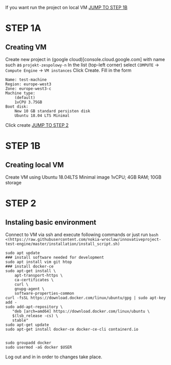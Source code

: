 If you want run the project on local VM [JUMP TO STEP 1B](#STEP-1B)
# STEP 1A
## Creating VM
Create new project in (google cloud)[console.cloud.google.com] with name such as `projekt-zespolowy-n`
In the list (top-left corner) select `COMPUTE` -> `Compute Engine` -> `VM instances`
Click Create.
Fill in the form
```
Name: test-machine
Region: europe-west3
Zone: europe-west3-c
Machine type:
	(default)
	1vCPU 3.75GB
Boot disk:
	New 10 GB standard persisten disk
	Ubuntu 18.04 LTS Minimal
```
Click create 
[JUMP TO STEP 2](#STEP-2)

# STEP 1B
## Creating local VM
Create VM using Ubuntu 18.04LTS Minimal image 1vCPU; 4GB RAM; 10GB storage

# STEP 2
## Instaling basic environment

Connect to VM via ssh and execute following commands 
or just run `bash <(https://raw.githubusercontent.com/nokia-wroclaw/innovativeproject-test-engine/master/installation/install_script.sh)` 

```
sudo apt update
### install software needed for development
sudo apt install vim git htop
### install docker-ce
sudo apt-get install \
    apt-transport-https \
    ca-certificates \
    curl \
    gnupg-agent \
    software-properties-common
curl -fsSL https://download.docker.com/linux/ubuntu/gpg | sudo apt-key add -
sudo add-apt-repository \
   "deb [arch=amd64] https://download.docker.com/linux/ubuntu \
   $(lsb_release -cs) \
   stable"
sudo apt-get update
sudo apt-get install docker-ce docker-ce-cli containerd.io


sudo groupadd docker
sudo usermod -aG docker $USER
```
Log out and in in order to changes take place.


